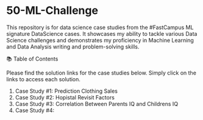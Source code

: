 # 50-ML-Challenge

This repository is for data science case studies from the #FastCampus ML signature DataScience cases.
It showcases my ability to tackle various Data Science challenges and demonstrates my proficiency in Machine Learning and Data Analysis writing and problem-solving skills.

📚 Table of Contents

Please find the solution links for the case studies below. Simply click on the links to access each solution.

1. Case Study #1: Prediction Clothing Sales
2. Case Study #2: Hopistal Revisit Factors
3. Case Study #3: Correlation Between Parents IQ and Childrens IQ
4. Case Study #4: 

